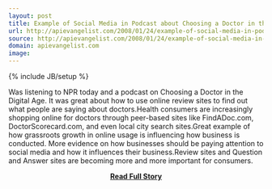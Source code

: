 ```yaml
---
layout: post
title: Example of Social Media in Podcast about Choosing a Doctor in the Digital Age
url: http://apievangelist.com/2008/01/24/example-of-social-media-in-podcast-about-choosing-a-doctor-in-the-digital-age/
source: http://apievangelist.com/2008/01/24/example-of-social-media-in-podcast-about-choosing-a-doctor-in-the-digital-age/
domain: apievangelist.com
image: 
---
```

{% include JB/setup %}<p>Was listening to NPR today and a podcast on Choosing a Doctor in the Digital Age.  It was great about how to use online review sites to find out what people are saying about doctors.Health consumers are increasingly shopping online for doctors through peer-based  sites like FindADoc.com, DoctorScorecard.com, and even local city search sites.Great example of how grassroots growth in online usage is influencing how business is conducted.  More evidence on how businesses should be paying attention to social media and how it influences their business.Review sites and Question and Answer sites are becoming more and more important for consumers.</p>
<center><p><a href="http://apievangelist.com/2008/01/24/example-of-social-media-in-podcast-about-choosing-a-doctor-in-the-digital-age/" style='padding:25px; font-sze:18px; font-weight: bold;'>Read Full Story</a></p></center>
